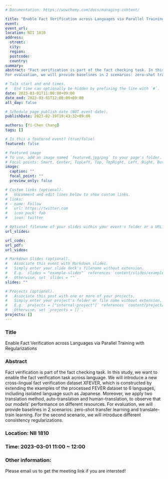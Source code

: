```yaml
---
# Documentation: https://wowchemy.com/docs/managing-content/

title: "Enable Fact Verification across Languages via Parallel Training with Regularizations"
event:
event_url:
location: NII 1810
address:
  street:
  city:
  region:
  postcode:
  country:
summary: 
abstract: "Fact verification is part of the fact checking task. In this study, we want to enable the fact verification task across language. We will introduce a new cross-lingual fact verification dataset XFEVER, which is constructed by extending the examples of the processed FEVER dataset to 6 languages, including isolated language such as Japanese. Moreover, we apply two translation method, auto-translation and human-translation, to observe that our models' performance on different resources.
For evaluation, we will provide baselines in 2 scenarios: zero-shot transfer learning and translate-train learning. For the second scenario, we will introduce different consistency regularizations."

# Talk start and end times.
#   End time can optionally be hidden by prefixing the line with `#`.
date: 2023-03-01T11:00:00+09:00
date_end: 2023-03-01T12:00:00+09:00
all_day: false

# Schedule page publish date (NOT event date).
publishDate: 2023-02-19T19:43:32+09:00

authors: [Yi-Chen Chang]
tags: []

# Is this a featured event? (true/false)
featured: false

# Featured image
# To use, add an image named `featured.jpg/png` to your page's folder. 
# Focal points: Smart, Center, TopLeft, Top, TopRight, Left, Right, BottomLeft, Bottom, BottomRight.
image:
  caption: ""
  focal_point: ""
  preview_only: false

# Custom links (optional).
#   Uncomment and edit lines below to show custom links.
# links:
# - name: Follow
#   url: https://twitter.com
#   icon_pack: fab
#   icon: twitter

# Optional filename of your slides within your event's folder or a URL.
url_slides:

url_code:
url_pdf:
url_video:

# Markdown Slides (optional).
#   Associate this event with Markdown slides.
#   Simply enter your slide deck's filename without extension.
#   E.g. `slides = "example-slides"` references `content/slides/example-slides.md`.
#   Otherwise, set `slides = ""`.
slides: ""

# Projects (optional).
#   Associate this post with one or more of your projects.
#   Simply enter your project's folder or file name without extension.
#   E.g. `projects = ["internal-project"]` references `content/project/deep-learning/index.md`.
#   Otherwise, set `projects = []`.
projects: []
---
```


### Title
 Enable Fact Verification across Languages via Parallel Training with Regularizations

### Abstract
Fact verification is part of the fact checking task. In this study, we want to enable the fact verification task across language. We will introduce a new cross-lingual fact verification dataset XFEVER, which is constructed by extending the examples of the processed FEVER dataset to 6 languages, including isolated language such as Japanese. Moreover, we apply two translation method, auto-translation and human-translation, to observe that our models' performance on different resources.
For evaluation, we will provide baselines in 2 scenarios: zero-shot transfer learning and translate-train learning. For the second scenario, we will introduce different consistency regularizations.


### Location: NII 1810
### Time: 2023-03-01 11:00 ~ 12:00


### Other information:
Please email us to get the meeting link if you are intersted!
